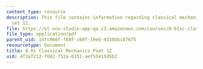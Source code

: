 ```yaml
---
content_type: resource
description: This file contains information regarding classical mechanics problem
  set 12.
file: https://ol-ocw-studio-app-qa.s3.amazonaws.com/courses/8-01sc-classical-mechanics-fall-2016/4f3af212f682f52a6151aef53415d5b2_MIT8_01F16_pset12.pdf
file_type: application/pdf
parent_uid: 14fc866f-f60f-c69f-19eb-4338bbc87675
resourcetype: Document
title: 8.01 Classical Mechanics Pset 12
uid: 4f3af212-f682-f52a-6151-aef53415d5b2
---
```

